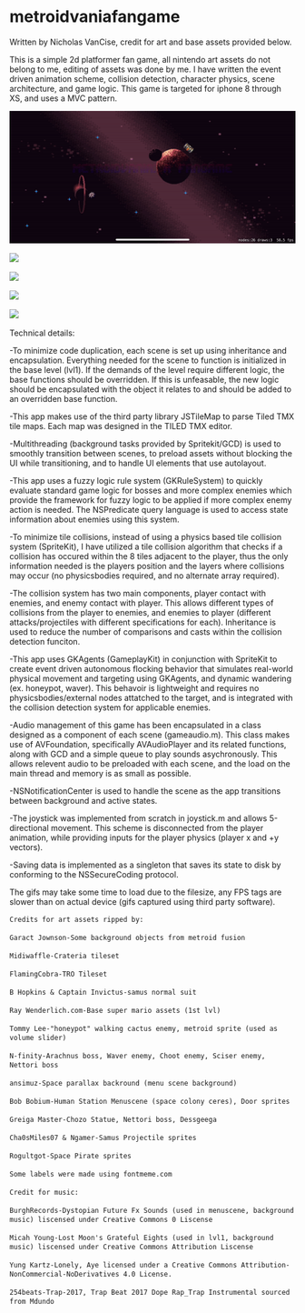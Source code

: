 # metroidvaniafangame

Written by Nicholas VanCise, credit for art and base assets provided below.

This is a simple 2d platformer fan game, all nintendo art assets do not belong to me, editing of assets was done by me. 
I have written the event driven animation scheme, collision detection, character physics, scene architecture, and game logic. 
This game is targeted for iphone 8 through XS, and uses a MVC pattern.

![](menuscenedemo_v4.gif)

![](honeypottrackdemo_v4.gif)

![](bossdemo_v3.gif)

![](lvl3demov5.gif)

![](lvl3desroom.gif)

Technical details:

-To minimize code duplication, each scene is set up using inheritance and encapsulation. Everything needed for the scene to function is initialized in the base level (lvl1). If the demands of the level require different logic, the base functions should be overridden. If this is unfeasable, the new logic should be encapsulated with the object it relates to and should be added to an overridden base function.

-This app makes use of the third party library JSTileMap to parse Tiled TMX tile maps. Each map was designed in the TILED TMX editor.

-Multithreading (background tasks provided by Spritekit/GCD) is used to smoothly transition between scenes, to preload assets without blocking the UI while transitioning, and to handle UI elements that use autolayout.

-This app uses a fuzzy logic rule system (GKRuleSystem) to quickly evaluate standard game logic for bosses and more complex enemies which provide the framework for fuzzy logic to be applied if more complex enemy action is needed. The NSPredicate query language is used to access state information about enemies using this system.

-To minimize tile collisions, instead of using a physics based tile collision system (SpriteKit), I have utilized a tile collision algorithm that checks if a collision has occured within the 8 tiles adjacent to the player, thus the only information needed is the players position and the layers where collisions may occur (no physicsbodies required, and no alternate array required).

-The collision system has two main components, player contact with enemies, and enemy contact with player. This allows different types of collisions from the player to enemies, and enemies to player (different attacks/projectiles with different specifications for each). Inheritance is used to reduce the number of comparisons and casts within the collision detection funciton.

-This app uses GKAgents (GameplayKit) in conjunction with SpriteKit to create event driven autonomous flocking behavior that simulates real-world physical movement and targeting using GKAgents, and dynamic wandering (ex. honeypot, waver). This behavoir is lightweight and requires no physicsbodies/external nodes attatched to the target, and is integrated with the collision detection system for applicable enemies.

-Audio management of this game has been encapsulated in a class designed as a component of each scene (gameaudio.m). This class makes use of AVFoundation, specifically AVAudioPlayer and its related functions, along with GCD and a simple queue to play sounds asychronously. This allows relevent audio to be preloaded with each scene, and the load on the main thread and memory is as small as possible.

-NSNotificationCenter is used to handle the scene as the app transitions between background and active states.

-The joystick was implemented from scratch in joystick.m and allows 5-directional movement. This scheme is disconnected from the player animation, while providing inputs for the player physics (player x and +y vectors).

-Saving data is implemented as a singleton that saves its state to disk by conforming to the NSSecureCoding protocol. 

The gifs may take some time to load due to the filesize, any FPS tags are slower than on actual device (gifs captured using third party software).


    Credits for art assets ripped by:

    Garact Jownson-Some background objects from metroid fusion

    Midiwaffle-Crateria tileset

    FlamingCobra-TRO Tileset

    B Hopkins & Captain Invictus-samus normal suit

    Ray Wenderlich.com-Base super mario assets (1st lvl)

    Tommy Lee-"honeypot" walking cactus enemy, metroid sprite (used as volume slider)

    N-finity-Arachnus boss, Waver enemy, Choot enemy, Sciser enemy, Nettori boss

    ansimuz-Space parallax backround (menu scene background)

    Bob Bobium-Human Station Menuscene (space colony ceres), Door sprites

    Greiga Master-Chozo Statue, Nettori boss, Dessgeega

    Cha0sMiles07 & Ngamer-Samus Projectile sprites
    
    Rogultgot-Space Pirate sprites

    Some labels were made using fontmeme.com

    Credit for music:

    BurghRecords-Dystopian Future Fx Sounds (used in menuscene, background music) liscensed under Creative Commons 0 Liscense

    Micah Young-Lost Moon's Grateful Eights (used in lvl1, background music) liscensed under Creative Commons Attribution Liscense

    Yung Kartz-Lonely, Aye licensed under a Creative Commons Attribution-NonCommercial-NoDerivatives 4.0 License.

    254beats-Trap-2017, Trap Beat 2017 Dope Rap_Trap Instrumental sourced from Mdundo
